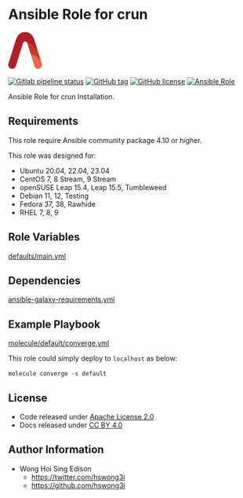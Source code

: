 # Ansible Role for crun

<a href="https://alvistack.com" title="AlviStack" target="_blank"><img src="/alvistack.svg" height="75" alt="AlviStack"></a>

[![Gitlab pipeline status](https://img.shields.io/gitlab/pipeline/alvistack/ansible-role-crun/master)](https://gitlab.com/alvistack/ansible-role-crun/-/pipelines)
[![GitHub tag](https://img.shields.io/github/tag/alvistack/ansible-role-crun.svg)](https://github.com/alvistack/ansible-role-crun/tags)
[![GitHub license](https://img.shields.io/github/license/alvistack/ansible-role-crun.svg)](https://github.com/alvistack/ansible-role-crun/blob/master/LICENSE)
[![Ansible Role](https://img.shields.io/badge/galaxy-alvistack.crun-blue.svg)](https://galaxy.ansible.com/alvistack/crun)

Ansible Role for crun Installation.

## Requirements

This role require Ansible community package 4.10 or higher.

This role was designed for:

-   Ubuntu 20.04, 22.04, 23.04
-   CentOS 7, 8 Stream, 9 Stream
-   openSUSE Leap 15.4, Leap 15.5, Tumbleweed
-   Debian 11, 12, Testing
-   Fedora 37, 38, Rawhide
-   RHEL 7, 8, 9

## Role Variables

[defaults/main.yml](defaults/main.yml)

## Dependencies

[ansible-galaxy-requirements.yml](ansible-galaxy-requirements.yml)

## Example Playbook

[molecule/default/converge.yml](molecule/default/converge.yml)

This role could simply deploy to `localhost` as below:

    molecule converge -s default

## License

-   Code released under [Apache License 2.0](LICENSE)
-   Docs released under [CC BY 4.0](http://creativecommons.org/licenses/by/4.0/)

## Author Information

-   Wong Hoi Sing Edison
    -   <https://twitter.com/hswong3i>
    -   <https://github.com/hswong3i>
